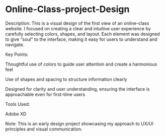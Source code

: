 # Online-Class-project-Design
Description:
This is a visual design of the first view of an online-class website. I focused on creating a clear and intuitive user experience by carefully selecting colors, shapes, and layout. Each element was designed to give “soul” to the interface, making it easy for users to understand and navigate.

Key Points:

Thoughtful use of colors to guide user attention and create a harmonious feel

Use of shapes and spacing to structure information clearly

Designed for clarity and user understanding, ensuring the interface is approachable even for first-time users

Tools Used:

Adobe XD

Note: This is an early design project showcasing my approach to UX/UI principles and visual communication.

